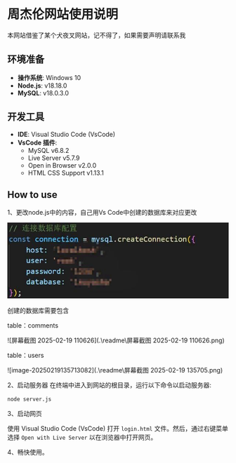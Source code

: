 # 周杰伦网站使用说明

本网站借鉴了某个犬夜叉网站，记不得了，如果需要声明请联系我

## 环境准备

- **操作系统**: Windows 10
- **Node.js**: v18.18.0
- **MySQL**: v18.0.3.0

## 开发工具

- **IDE**: Visual Studio Code (VsCode)
- **VsCode 插件**:
  - MySQL v6.8.2
  - Live Server v5.7.9
  - Open in Browser v2.0.0
  - HTML CSS Support v1.13.1

## How to use

1、更改node.js中的内容，自己用Vs Code中创建的数据库来对应更改

![4ef9e7b59703f8844ea71f5eaf51f47f](.\readme\4ef9e7b59703f8844ea71f5eaf51f47f.jpg)

创建的数据库需要包含

table：comments

![屏幕截图 2025-02-19 110626](.\readme\屏幕截图 2025-02-19 110626.png)

table：users

![image-20250219135713082](.\readme\屏幕截图 2025-02-19 135705.png)



2、启动服务器
在终端中进入到网站的根目录，运行以下命令以启动服务器:

```bash
node server.js
```



3、启动网页

使用 Visual Studio Code (VsCode) 打开 `login.html` 文件。然后，通过右键菜单选择 `Open with Live Server` 以在浏览器中打开网页。



4、畅快使用。
